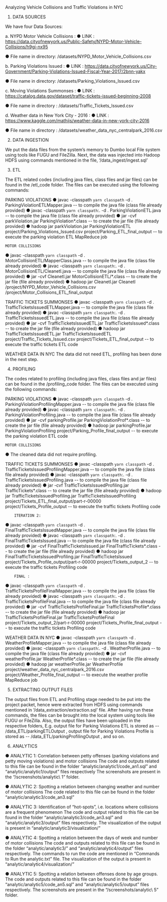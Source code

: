 Analyzing Vehicle Collisions and Traffic Violations in NYC


1.	DATA SOURCES

We have four Data Sources:

a.	NYPD Motor Vehicle Collisions : 
●	LINK : https://data.cityofnewyork.us/Public-Safety/NYPD-Motor-Vehicle-Collisions/h9gi-nx95

●	File name in directory: /datasets/NYPD_Motor_Vehicle_Collisions.csv

b.	Parking Violations Issued : 
●	LINK : https://data.cityofnewyork.us/City-Government/Parking-Violations-Issued-Fiscal-Year-2017/2bnn-yakx 

●	File name in directory: /datasets/Parking_Violations_Issued.csv

c.	Moving Violations Summonses : 
●	LINK : https://catalog.data.gov/dataset/traffic-tickets-issued-beginning-2008

●	File name in directory : /datasets/Traffic_Tickets_Issued.csv

d.	Weather data in New York City - 2016 : 
●	LINK : https://www.kaggle.com/mathijs/weather-data-in-new-york-city-2016

●	File name in directory : /datasets/weather_data_nyc_centralpark_2016.csv



2.	DATA INGESTION

We put the data files from the system’s memory to Dumbo local File system using tools like FUGU and FileZilla.
Next, the data was injected into Hadoop HDFS using commands mentioned in the file, 
‘/data_ingest/ingest.sql’

3.	ETL

The ETL related codes (including java files, class files and jar files) can be found in the /etl_code folder. The files can be executed using the following commands:


PARKING VIOLATIONS
●	javac -classpath `yarn classpath` -d . ParkingViolationETLMapper.java  -- to compile the java file (class file already provided)
●	javac -classpath `yarn classpath`:. -d . ParkingViolationETL.java  -- to compile the java file (class file already provided)
●	jar -cvf parkViolation.jar ParkingViolation*.class -- to create the jar file (file already provided)
●	hadoop jar parkViolation.jar ParkingViolationETL project/Parking_Violations_Issued.csv project/Parking_ETL_final_output   -- to execute the parking violation ETL MapReduce job


	MOTOR COLLISIONS
●	javac -classpath `yarn classpath` -d . MotorCollisionETL/MapperClass.java  -- to compile the java file (class file already provided)
●	javac -classpath `yarn classpath`:. -d . MotorCollisionETL/Cleanetl.java  -- to compile the java file (class file already provided)
●	jar -cvf Cleanetl.jar MotorCollisionETL/*.class -- to create the jar file (file already provided)
●	hadoop jar Cleanetl.jar Cleanetl /project/NYPD_Motor_Vehicle_Collisions.csv /project/Motor_Collisions_ETL_final_output


TRAFFIC TICKETS SUMMONSES
●	javac -classpath `yarn classpath` -d . TrafficTicketsIssuedETLMapper.java  -- to compile the java file (class file already provided)
●	javac -classpath `yarn classpath`:. -d . TrafficTicketsIssuedETL.java  -- to compile the java file (class file already provided)
●	jar -cvf TrafficTicketsIssuedETL.jar TrafficTicketsIssued*.class -- to create the jar file (file already provided)
●	hadoop jar TrafficTicketsIssuedETL.jar TrafficTicketsIssuedETL project/Traffic_Tickets_Issued.csv project/Tickets_ETL_final_output   -- to execute the traffic tickets ETL code


WEATHER DATA IN NYC	
	The data did not need ETL, profiling has been done in the next step.


4.	PROFILING

The codes related to profiling (including java files, class files and jar files) can be found in the /profiling_code folder. The files can be executed using the following commands:


PARKING VIOLATIONS
●	javac -classpath `yarn classpath` -d . ParkingViolationProfilingMapper.java  -- to compile the java file (class file already provided)
●	javac -classpath `yarn classpath`:. -d . ParkingViolationProfiling.java -- to compile the java file (class file already provided)
●	jar -cvf parkingProfile.jar ParkingViolationProf*.class  -- to create the jar file (file already provided)
●	hadoop jar parkingProfile.jar ParkingViolationProfiling project/Parking_Profile_final_output   -- to execute the parking violation ETL code

	MOTOR COLLISIONS
●	The cleaned data did not require profiling.


TRAFFIC TICKETS SUMMONSES
●	javac -classpath `yarn classpath` -d . TrafficTicketsIssuedProfilingMapper.java  -- to compile the java file (class file already provided)
●	javac -classpath `yarn classpath`:. -d . TrafficTicketsIssuedProfiling.java  -- to compile the java file (class file already provided)
●	jar -cvf TrafficTicketsIssuedProfiling.jar TrafficTickets*.class -- to create the jar file (file already provided)
●	hadoop jar TrafficTicketsIssuedProfiling.jar TrafficTicketsIssuedProfiling project/Tickets_ETL_final_output/part-r-00000 project/Tickets_Profile_output   -- to execute the traffic tickets Profiling code

		ITERATION 2:
●	javac -classpath `yarn classpath` -d . FinalTrafficTicketsIssuedMapper.java
-- to compile the java file (class file already provided)
●	javac -classpath `yarn classpath`:. -d . FinalTrafficTicketsIssued.java
		-- to compile the java file (class file already provided)
●	jar -cvf FinalTrafficTicketsIssued.jar FinalTrafficTickets*.class
		-- to create the jar file (file already provided)
●	hadoop jar FinalTrafficTicketsIssuedProfiling.jar FinalTrafficTicketsIssued project/Tickets_Profile_output/part-r-00000 project/Tickets_output_2
		-- to execute the traffic tickets Profiling code

		FINAL :
●	javac -classpath `yarn classpath`  -d . TrafficTicketsProfileFinalMapper.java 
-- to compile the java file (class file already provided)
●	javac -classpath `yarn classpath`:. -d . TrafficTicketsProfileFinal.java 
		-- to compile the java file (class file already provided)
●	jar -cvf TrafficTicketsProfileFinal.jar TrafficTicketsProfile*.class
		-- to create the jar file (file already provided)
●	hadoop jar TrafficTicketsProfileFinal.jar TrafficTicketsProfileFinal project/Tickets_output_2/part-r-00000 project/Tickets_Profile_final_output
		-- to execute the traffic tickets Profiling code

WEATHER DATA IN NYC	
●	javac -classpath `yarn classpath` -d . WeatherProfileMapper.java -- to compile the java file (class file already provided)
●	javac -classpath `yarn classpath`:. -d . WeatherProfile.java -- to compile the java file (class file already provided)
●	jar -cvf weatherProfile.jar WeatherProfile*.class -- to create the jar file (file already provided)
●	hadoop jar weatherProfile.jar WeatherProfile project/weather_data_nyc_centralpark_2016.csv project/Weather_Profile_final_output -- to execute the weather profile MapReduce job



5.	EXTRACTING OUTPUT FILES
	
The output files from ETL and Profiling stage needed to be put into the project packet, hence were extracted from HDFS using commands mentioned in ‘/data_extraction/extraction.sql’ file.
After having run these commands, the files can be brought into the local system using tools like FUGU or FileZilla. 
Also, the output files have been uploaded in the respective folders, 
E.g. output file for Parking Violations ETL is stored as -- /data_ETL/parkingETLOutput ,
   	     output file for Parking Violations Profile is stored as -- /data_ETL/parkingProfilingOutput , and so on.


6.	ANALYTICS

●	ANALYTIC 1: Correlation between petty offenses (parking violations and petty moving violations) and motor collisions
The code and outputs related to this file can be found in the folder “analytic/analytic1/code_an1.sql” and “analytic/analytic1/output” files respectively
The screenshots are present in the “/screenshots/analytic\ 1” folder.

●	ANALYTIC 2: Spotting a relation between changing weather and number of motor collisions
The code related to this file can be found in the folder  “analytic/analytic3/code_an3.sql” 

●	ANALYTIC 3: Identification of “hot-spots”, i.e. locations where collisions are a frequent phenomenon
		The code and output related to this file can be found in the folder  “analytic/analytic3/code_an3.sql” and “analytic/analytic3/output” files respectively. The visualization of the output is present in “analytic/analytic3/visualization/”

●	ANALYTIC 4: Spotting a relation between the days of week and number of motor collisions
The code and outputs related to this file can be found in the folder “analytic/analytic3/” and “analytic/analytic4/output” files respectively. The commands to run the code are mentioned in “Commands to Run the analytic.txt” file. The visualization of the output is present in “analytic/analytic4/visualization/”


●	ANALYTIC 5: Spotting a relation between offenses done by age groups.  The code and outputs related to this file can be found in the folder “analytic/analytic5/code_an5.sql” and “analytic/analytic5/output” files respectively. The screenshots are present in the “/screenshots/analytic\ 5” folder.
